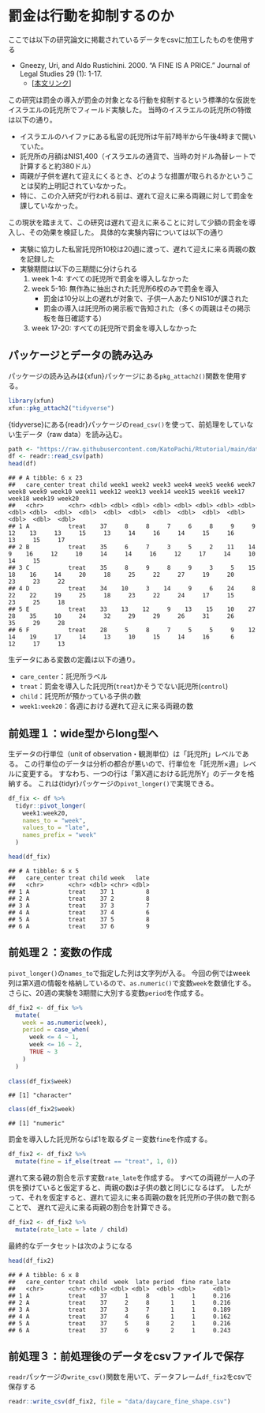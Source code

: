


# 罰金は行動を抑制するのか

ここでは以下の研究論文に掲載されているデータをcsvに加工したものを使用する

- Gneezy, Uri, and Aldo Rustichini. 2000. “A FINE IS A PRICE.” Journal of Legal Studies 29 (1): 1-17. 
   - [[本文リンク](https://drive.google.com/file/d/1ywOEdZCKRP89_CSUWmg9vC2H9q3iiehx/view?usp=sharing)]

この研究は罰金の導入が罰金の対象となる行動を抑制するという標準的な仮説をイスラエルの託児所でフィールド実験した。
当時のイスラエルの託児所の特徴は以下の通り。

- イスラエルのハイファにある私営の託児所は午前7時半から午後4時まで開いていた。
- 託児所の月額はNIS1,400（イスラエルの通貨で、当時の対ドル為替レートで計算すると約380ドル）
- 両親が子供を遅れて迎えにくるとき、どのような措置が取られるかということは契約上明記されていなかった。
- 特に、この介入研究が行われる前は、遅れて迎えに来る両親に対して罰金を課していなかった。

この現状を踏まえて、この研究は遅れて迎えに来ることに対して少額の罰金を導入し、その効果を検証した。
具体的な実験内容については以下の通り

- 実験に協力した私営託児所10校は20週に渡って、遅れて迎えに来る両親の数を記録した
- 実験期間は以下の三期間に分けられる
    1. week 1-4: すべての託児所で罰金を導入しなかった
    1. week 5-16: 無作為に抽出された託児所6校のみで罰金を導入
        - 罰金は10分以上の遅れが対象で、子供一人あたりNIS10が課された
        - 罰金の導入は託児所の掲示板で告知された（多くの両親はその掲示板を毎日確認する）
    1. week 17-20: すべての託児所で罰金を導入しなかった

## パッケージとデータの読み込み

パッケージの読み込みは{xfun}パッケージにある`pkg_attach2()`関数を使用する。



```r
library(xfun)
xfun::pkg_attach2("tidyverse")
```


{tidyverse}にある{readr}パッケージの`read_csv()`を使って、前処理をしていない生データ（raw data）を読み込む。



```r
path <- "https://raw.githubusercontent.com/KatoPachi/Rtutorial/main/data/daycare_fine.csv"
df <- readr::read_csv(path)
head(df)
```

```
## # A tibble: 6 x 23
##   care_center treat child week1 week2 week3 week4 week5 week6 week7 week8 week9 week10 week11 week12 week13 week14 week15 week16 week17 week18 week19 week20
##   <chr>       <chr> <dbl> <dbl> <dbl> <dbl> <dbl> <dbl> <dbl> <dbl> <dbl> <dbl>  <dbl>  <dbl>  <dbl>  <dbl>  <dbl>  <dbl>  <dbl>  <dbl>  <dbl>  <dbl>  <dbl>
## 1 A           treat    37     8     8     7     6     8     9     9    12    13     13     15     13     14     16     14     15     16     13     15     17
## 2 B           treat    35     6     7     3     5     2    11    14     9    16     12     10     14     14     16     12     17     14     10     14     15
## 3 C           treat    35     8     9     8     9     3     5    15    18    16     14     20     18     25     22     27     19     20     23     23     22
## 4 D           treat    34    10     3    14     9     6    24     8    22    22     19     25     18     23     22     24     17     15     23     25     18
## 5 E           treat    33    13    12     9    13    15    10    27    28    35     10     24     32     29     29     26     31     26     35     29     28
## 6 F           treat    28     5     8     7     5     5     9    12    14    19     17     14     13     10     15     14     16      6     12     17     13
```


生データにある変数の定義は以下の通り。

- `care_center`：託児所ラベル
- `treat`：罰金を導入した託児所(`treat`)かそうでない託児所(`control`)
- `child`：託児所が預かっている子供の数
- `week1:week20`：各週における遅れて迎えに来る両親の数

## 前処理１：wide型からlong型へ

生データの行単位（unit of observation・観測単位）は「託児所」レベルである。
この行単位のデータは分析の都合が悪いので、行単位を「託児所×週」レベルに変更する。
すなわち、一つの行は「第X週における託児所Y」のデータを格納する。
これは{tidyr}パッケージの`pivot_longer()`で実現できる。



```r
df_fix <- df %>%
  tidyr::pivot_longer(
    week1:week20,
    names_to = "week",
    values_to = "late",
    names_prefix = "week"
  )

head(df_fix)
```

```
## # A tibble: 6 x 5
##   care_center treat child week   late
##   <chr>       <chr> <dbl> <chr> <dbl>
## 1 A           treat    37 1         8
## 2 A           treat    37 2         8
## 3 A           treat    37 3         7
## 4 A           treat    37 4         6
## 5 A           treat    37 5         8
## 6 A           treat    37 6         9
```

## 前処理２：変数の作成

`pivot_longer()`の`names_to`で指定した列は文字列が入る。
今回の例ではweek列は第X週の情報を格納しているので、`as.numeric()`で変数`week`を数値化する。
さらに、20週の実験を3期間に大別する変数`period`を作成する。



```r
df_fix2 <- df_fix %>%
  mutate(
    week = as.numeric(week),
    period = case_when(
      week <= 4 ~ 1,
      week <= 16 ~ 2,
      TRUE ~ 3
    )
  )
  
class(df_fix$week)
```

```
## [1] "character"
```

```r
class(df_fix2$week)
```

```
## [1] "numeric"
```


罰金を導入した託児所ならば1を取るダミー変数`fine`を作成する。


```r
df_fix2 <- df_fix2 %>%
  mutate(fine = if_else(treat == "treat", 1, 0))
```


遅れて来る親の割合を示す変数`rate_late`を作成する。
すべての両親が一人の子供を預けていると仮定すると、両親の数は子供の数と同じになるはず。
したがって、それを仮定すると、遅れて迎えに来る両親の数を託児所の子供の数で割ることで、
遅れて迎えに来る両親の割合を計算できる。



```r
df_fix2 <- df_fix2 %>%
  mutate(rate_late = late / child)
```


最終的なデータセットは次のようになる



```r
head(df_fix2)
```

```
## # A tibble: 6 x 8
##   care_center treat child  week  late period  fine rate_late
##   <chr>       <chr> <dbl> <dbl> <dbl>  <dbl> <dbl>     <dbl>
## 1 A           treat    37     1     8      1     1     0.216
## 2 A           treat    37     2     8      1     1     0.216
## 3 A           treat    37     3     7      1     1     0.189
## 4 A           treat    37     4     6      1     1     0.162
## 5 A           treat    37     5     8      2     1     0.216
## 6 A           treat    37     6     9      2     1     0.243
```

## 前処理３：前処理後のデータをcsvファイルで保存

`readr`パッケージの`write_csv()`関数を用いて、データフレーム`df_fix2`をcsvで保存する


```r
readr::write_csv(df_fix2, file = "data/daycare_fine_shape.csv")
```

